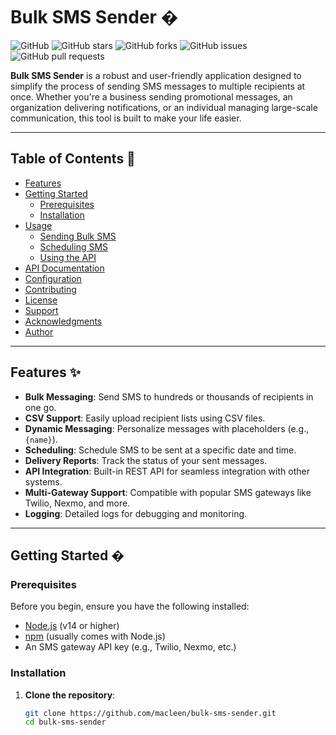 # Bulk SMS Sender �

![GitHub](https://img.shields.io/github/license/macleen/bulk-sms-sender?color=blue)
![GitHub stars](https://img.shields.io/github/stars/macleen/bulk-sms-sender?style=social)
![GitHub forks](https://img.shields.io/github/forks/macleen/bulk-sms-sender?style=social)
![GitHub issues](https://img.shields.io/github/issues/macleen/bulk-sms-sender?color=red)
![GitHub pull requests](https://img.shields.io/github/issues-pr/macleen/bulk-sms-sender?color=green)

**Bulk SMS Sender** is a robust and user-friendly application designed to simplify the process of sending SMS messages to multiple recipients at once. Whether you're a business sending promotional messages, an organization delivering notifications, or an individual managing large-scale communication, this tool is built to make your life easier.

---

## Table of Contents 📑

- [Features](#features-)
- [Getting Started](#getting-started-)
  - [Prerequisites](#prerequisites)
  - [Installation](#installation)
- [Usage](#usage-)
  - [Sending Bulk SMS](#sending-bulk-sms)
  - [Scheduling SMS](#scheduling-sms)
  - [Using the API](#using-the-api)
- [API Documentation](#api-documentation-)
- [Configuration](#configuration-)
- [Contributing](#contributing-)
- [License](#license-)
- [Support](#support-)
- [Acknowledgments](#acknowledgments-)
- [Author](#author-)

---

## Features ✨

- **Bulk Messaging**: Send SMS to hundreds or thousands of recipients in one go.
- **CSV Support**: Easily upload recipient lists using CSV files.
- **Dynamic Messaging**: Personalize messages with placeholders (e.g., `{name}`).
- **Scheduling**: Schedule SMS to be sent at a specific date and time.
- **Delivery Reports**: Track the status of your sent messages.
- **API Integration**: Built-in REST API for seamless integration with other systems.
- **Multi-Gateway Support**: Compatible with popular SMS gateways like Twilio, Nexmo, and more.
- **Logging**: Detailed logs for debugging and monitoring.

---

## Getting Started �

### Prerequisites

Before you begin, ensure you have the following installed:

- [Node.js](https://nodejs.org/) (v14 or higher)
- [npm](https://www.npmjs.com/) (usually comes with Node.js)
- An SMS gateway API key (e.g., Twilio, Nexmo, etc.)

### Installation

1. **Clone the repository**:
   ```bash
   git clone https://github.com/macleen/bulk-sms-sender.git
   cd bulk-sms-sender